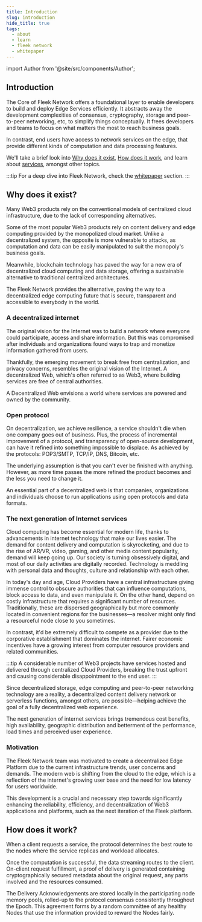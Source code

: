 ```yaml
---
title: Introduction
slug: introduction
hide_title: true
tags:
  - about
  - learn
  - fleek network
  - whitepaper
---
```


<!--
  The following import is intentional (see partial <CheckoutCommitWarning />)
-->
import Author from '@site/src/components/Author';

## Introduction

The Core of Fleek Network offers a foundational layer to enable developers to build and deploy Edge Services efficiently. It abstracts away the development complexities of consensus, cryptography, storage and peer-to-peer networking, etc, to simplify things conceptually. It frees developers and teams to focus on what matters the most to reach business goals.

In contrast, end users have access to network services on the edge, that provide different kinds of computation and data processing features.

We'll take a brief look into [Why does it exist](#why-does-it-exist), [How does it work](#how-does-it-work), and learn about [services](/docs/learn/services), amongst other topics.

:::tip
For a deep dive into Fleek Network, check the [whitepaper](/docs/whitepaper) section.
:::

## Why does it exist?

Many Web3 products rely on the conventional models of centralized cloud infrastructure, due to the lack of corresponding alternatives.

Some of the most popular Web3 products rely on content delivery and edge computing provided by the monopolized cloud market. Unlike a decentralized system, the opposite is more vulnerable to attacks, as computation and data can be easily manipulated to suit the monopoly's business goals.

Meanwhile, blockchain technology has paved the way for a new era of decentralized cloud computing and data storage, offering a sustainable alternative to traditional centralized architectures.

The Fleek Network provides the alternative, paving the way to a decentralized edge computing future that is secure, transparent and accessible to everybody in the world.

### A decentralized internet

The original vision for the Internet was to build a network where everyone could participate, access and share information. But this was compromised after individuals and organizations found ways to trap and monetize information gathered from users.

Thankfully, the emerging movement to break free from centralization, and privacy concerns, resembles the original vision of the Internet. A decentralized Web, which's often referred to as Web3, where building services are free of central authorities.

A Decentralized Web envisions a world where services are powered and owned by the community.

### Open protocol

On decentralization, we achieve resilience, a service shouldn't die when one company goes out of business. Plus, the process of incremental improvement of a protocol, and transparency of open-source development, can have it refined into something impossible to displace. As achieved by the protocols: POP3/SMTP, TCP/IP, DNS, Bitcoin, etc.

The underlying assumption is that you can't ever be finished with anything. However, as more time passes the more refined the product becomes and the less you need to change it.

An essential part of a decentralized web is that companies, organizations and individuals choose to run applications using open protocols and data formats.

### The next generation of Internet services

Cloud computing has become essential for modern life, thanks to advancements in internet technology that make our lives easier. The demand for content delivery and computation is skyrocketing, and due to the rise of AR/VR, video, gaming, and other media content popularity, demand will keep going up.
Our society is turning obsessively digital, and most of our daily activities are digitally recorded. Technology is meddling with personal data and thoughts, culture and relationship with each other.

In today's day and age, Cloud Providers have a central infrastructure giving immense control to obscure authorities that can influence computations, block access to data, and even manipulate it. On the other hand, depend on costly infrastructure that requires a significant number of resources. Traditionally, these are dispersed geographically but more commonly located in convenient regions for the businesses—a resolver might only find a resourceful node close to you sometimes.

In contrast, it'd be extremely difficult to compete as a provider due to the corporative establishment that dominates the internet. Fairer economic incentives have a growing interest from computer resource providers and related communities.

:::tip
A considerable number of Web3 projects have services hosted and delivered through centralized Cloud Providers, breaking the trust upfront and causing considerable disappointment to the end user.
:::

Since decentralized storage, edge computing and peer-to-peer networking technology are a reality, a decentralized content delivery network or serverless functions, amongst others, are possible—helping achieve the goal of a fully decentralized web experience. 

The next generation of internet services brings tremendous cost benefits, high availability, geographic distribution and betterment of the performance, load times and perceived user experience.

### Motivation

The Fleek Network team was motivated to create a decentralized Edge Platform due to the current infrastructure trends, user concerns and demands. The modern web is shifting from the cloud to the edge, which is a reflection of the internet's growing user base and the need for low latency for users worldwide.

This development is a crucial and necessary step towards significantly enhancing the reliability, efficiency, and decentralization of Web3 applications and platforms, such as the next iteration of the Fleek platform.

## How does it work?

When a client requests a service, the protocol determines the best route to the nodes where the service replicas and workload allocates.

Once the computation is successful, the data streaming routes to the client. On-client request fulfillment, a proof of delivery is generated containing cryptographically secured metadata about the original request, any parts involved and the resources consumed.

The Delivery Acknowledgements are stored locally in the participating node memory pools, rolled-up to the protocol consensus consistently throughout the Epoch. This agreement forms by a random committee of any healthy Nodes that use the information provided to reward the Nodes fairly.

<Author
    name="Helder Oliveira"
    image="https://github.com/heldrida.png"
    title="Software Developer + DX"
    url="https://github.com/heldrida"
/>

